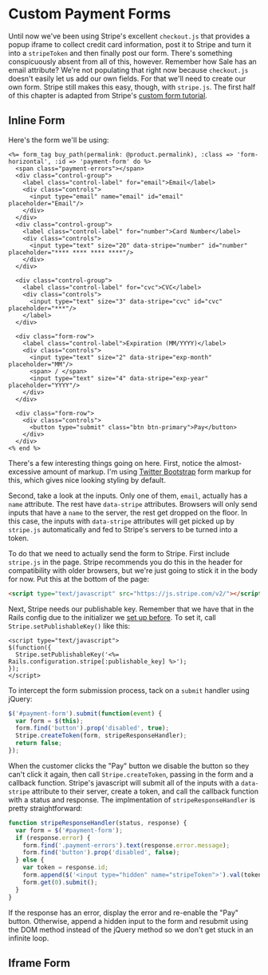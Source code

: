 [bootstrap]: http://twitter.github.io/bootstrap
[tutorial]: https://stripe.com/docs/tutorials/forms

# Custom Payment Forms

Until now we've been using Stripe's excellent `checkout.js` that provides a popup iframe to collect credit card information, post it to Stripe and turn it into a `stripeToken` and then finally post our form. There's something conspicuously absent from all of this, however. Remember how Sale has an email attribute? We're not populating that right now because `checkout.js` doesn't easily let us add our own fields. For that we'll need to create our own form. Stripe still makes this easy, though, with `stripe.js`. The first half of this chapter is adapted from Stripe's [custom form tutorial][tutorial].

## Inline Form

Here's the form we'll be using:

```erb
<%= form_tag buy_path(permalink: @product.permalink), :class => 'form-horizontal', :id => 'payment-form' do %>
  <span class="payment-errors"></span>
  <div class="control-group">
    <label class="control-label" for="email">Email</label>
    <div class="controls">
      <input type="email" name="email" id="email" placeholder="Email"/>
    </div>
  </div>
  <div class="control-group">
    <label class="control-label" for="number">Card Number</label>
    <div class="controls">
      <input type="text" size="20" data-stripe="number" id="number" placeholder="**** **** **** ****"/>
    </div>
  </div>

  <div class="control-group">
    <label class="control-label" for="cvc">CVC</label>
    <div class="controls">
      <input type="text" size="3" data-stripe="cvc" id="cvc" placeholder="***"/>
    </label>
  </div>

  <div class="form-row">
    <label class="control-label">Expiration (MM/YYYY)</label>
    <div class="controls">
      <input type="text" size="2" data-stripe="exp-month" placeholder="MM"/>
      <span> / </span>
      <input type="text" size="4" data-stripe="exp-year" placeholder="YYYY"/>
    </div>
  </div>

  <div class="form-row">
    <div class="controls">
      <button type="submit" class="btn btn-primary">Pay</button>
    </div>
  </div>
<% end %>
```

There's a few interesting things going on here. First, notice the almost-excessive amount of markup. I'm using [Twitter Bootstrap][bootstrap] form markup for this, which gives nice looking styling by default.

Second, take a look at the inputs. Only one of them, `email`, actually has a `name` attribute. The rest have `data-stripe` attributes. Browsers will only send inputs that have a `name` to the server, the rest get dropped on the floor. In this case, the inputs with `data-stripe` attributes will get picked up by `stripe.js` automatically and fed to Stripe's servers to be turned into a token.

To do that we need to actually send the form to Stripe. First include `stripe.js` in the page. Stripe recommends you do this in the header for compatibility with older browsers, but we're just going to stick it in the body for now. Put this at the bottom of the page:

```html
<script type="text/javascript" src="https://js.stripe.com/v2/"></script>
```

Next, Stripe needs our publishable key. Remember that we have that in the Rails config due to the initializer we [set up before](/initial_app). To set it, call `Stripe.setPublishableKey()` like this:

```erb
<script type="text/javascript">
$(function({
  Stripe.setPublishableKey('<%= Rails.configuration.stripe[:publishable_key] %>');
});
</script>
```

To intercept the form submission process, tack on a `submit` handler using jQuery:

```javascript
$('#payment-form').submit(function(event) {
  var form = $(this);
  form.find('button').prop('disabled', true);
  Stripe.createToken(form, stripeResponseHandler);
  return false;
});
```

When the customer clicks the "Pay" button we disable the button so they can't click it again, then call `Stripe.createToken`, passing in the form and a callback function. Stripe's javascript will submit all of the inputs with a  `data-stripe` attribute to their server, create a token, and call the callback function with a status and response. The implmentation of `stripeResponseHandler` is pretty straightforward:

```javascript
function stripeResponseHandler(status, response) {
  var form = $('#payment-form');
  if (response.error) {
    form.find('.payment-errors').text(response.error.message);
    form.find('button').prop('disabled', false);
  } else {
    var token = response.id;
    form.append($('<input type="hidden" name="stripeToken">').val(token));
    form.get(0).submit();
  }
}
```

If the response has an error, display the error and re-enable the "Pay" button. Otherwise, append a hidden input to the form and resubmit using the DOM method instead of the jQuery method so we don't get stuck in an infinite loop.

## Iframe Form

